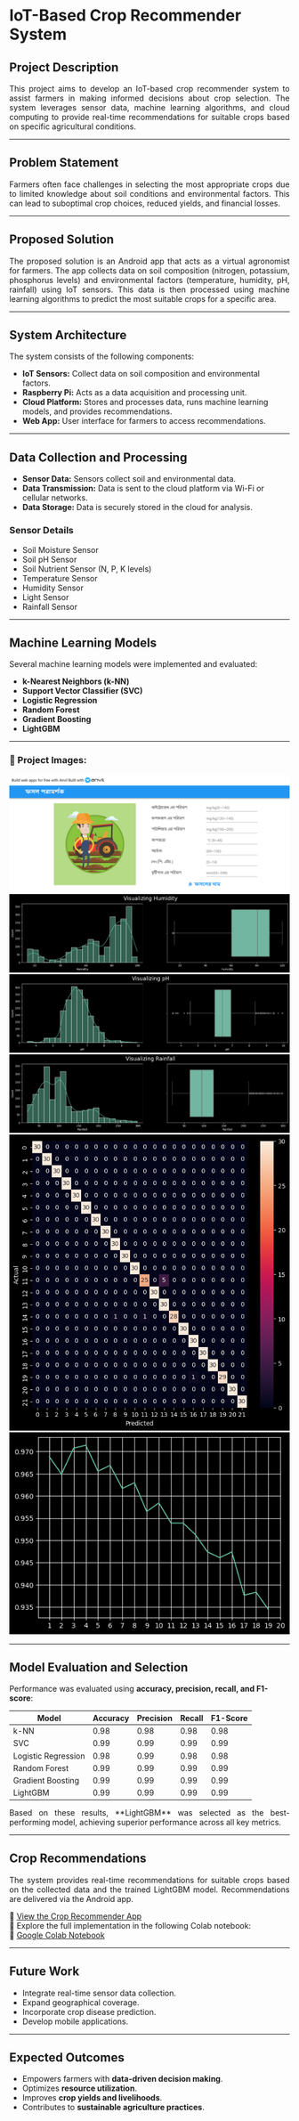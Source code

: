 # IoT-Based Crop Recommender System

## Project Description
<p align="justify">
This project aims to develop an IoT-based crop recommender system to assist farmers in making informed decisions about crop selection. The system leverages sensor data, machine learning algorithms, and cloud computing to provide real-time recommendations for suitable crops based on specific agricultural conditions.
</p>

---

## Problem Statement
<p align="justify">
Farmers often face challenges in selecting the most appropriate crops due to limited knowledge about soil conditions and environmental factors. This can lead to suboptimal crop choices, reduced yields, and financial losses.
</p>

---

## Proposed Solution
<p align="justify">
The proposed solution is an Android app that acts as a virtual agronomist for farmers. The app collects data on soil composition (nitrogen, potassium, phosphorus levels) and environmental factors (temperature, humidity, pH, rainfall) using IoT sensors. This data is then processed using machine learning algorithms to predict the most suitable crops for a specific area.
</p>

---

## System Architecture
The system consists of the following components:
- **IoT Sensors:** Collect data on soil composition and environmental factors.  
- **Raspberry Pi:** Acts as a data acquisition and processing unit.  
- **Cloud Platform:** Stores and processes data, runs machine learning models, and provides recommendations.  
- **Web App:** User interface for farmers to access recommendations.  

---

## Data Collection and Processing
- **Sensor Data:** Sensors collect soil and environmental data.  
- **Data Transmission:** Data is sent to the cloud platform via Wi-Fi or cellular networks.  
- **Data Storage:** Data is securely stored in the cloud for analysis.  

### Sensor Details
- Soil Moisture Sensor  
- Soil pH Sensor  
- Soil Nutrient Sensor (N, P, K levels)  
- Temperature Sensor  
- Humidity Sensor  
- Light Sensor  
- Rainfall Sensor  

---

## Machine Learning Models
Several machine learning models were implemented and evaluated:
- **k-Nearest Neighbors (k-NN)**  
- **Support Vector Classifier (SVC)**  
- **Logistic Regression**  
- **Random Forest**  
- **Gradient Boosting**  
- **LightGBM**

---
### 🔹 Project Images:

**![Project Image](images/1.png)**
**![Project Image](images/2.png)**
**![Project Image](images/3.png)**
**![Project Image](images/4.png)**
**![Project Image](images/5.png)**
**![Project Image](images/6.png)**

---
## Model Evaluation and Selection
Performance was evaluated using **accuracy, precision, recall, and F1-score**:

| Model               | Accuracy | Precision | Recall | F1-Score |
|----------------------|----------|-----------|--------|----------|
| k-NN                | 0.98     | 0.98      | 0.98   | 0.98     |
| SVC                 | 0.99     | 0.99      | 0.99   | 0.99     |
| Logistic Regression | 0.98     | 0.99      | 0.98   | 0.98     |
| Random Forest       | 0.99     | 0.99      | 0.99   | 0.99     |
| Gradient Boosting   | 0.99     | 0.99      | 0.99   | 0.99     |
| LightGBM            | 0.99     | 0.99      | 0.99   | 0.99     |

<p align="justify">
Based on these results, **LightGBM** was selected as the best-performing model, achieving superior performance across all key metrics.
</p>

---

## Crop Recommendations
<p align="justify">
The system provides real-time recommendations for suitable crops based on the collected data and the trained LightGBM model. Recommendations are delivered via the Android app.
</p>

🔗 [View the Crop Recommender App](https://croprecommender.anvil.app/)  
📓 Explore the full implementation in the following Colab notebook:  
🔗 [Google Colab Notebook](https://colab.research.google.com/drive/1S74GQ0mPJ7lsJaxWqShPSXyjwYYaUbUw)

---

## Future Work
- Integrate real-time sensor data collection.  
- Expand geographical coverage.  
- Incorporate crop disease prediction.  
- Develop mobile applications.  

---

## Expected Outcomes
- Empowers farmers with **data-driven decision making**.  
- Optimizes **resource utilization**.  
- Improves **crop yields and livelihoods**.  
- Contributes to **sustainable agriculture practices**.  
